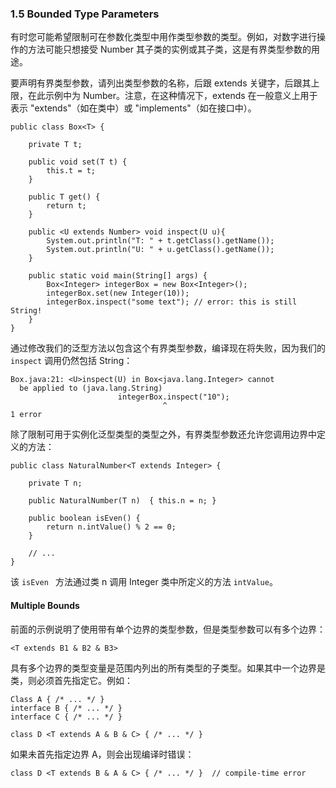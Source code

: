 ### 1.5 Bounded Type Parameters
有时您可能希望限制可在参数化类型中用作类型参数的类型。例如，对数字进行操作的方法可能只想接受 Number 其子类的实例或其子类，这是有界类型参数的用途。

要声明有界类型参数，请列出类型参数的名称，后跟 extends 关键字，后跟其上限，在此示例中为 Number。注意，在这种情况下，extends 在一般意义上用于表示 "extends"（如在类中）或 "implements"（如在接口中）。

```
public class Box<T> {

    private T t;          

    public void set(T t) {
        this.t = t;
    }

    public T get() {
        return t;
    }

    public <U extends Number> void inspect(U u){
        System.out.println("T: " + t.getClass().getName());
        System.out.println("U: " + u.getClass().getName());
    }

    public static void main(String[] args) {
        Box<Integer> integerBox = new Box<Integer>();
        integerBox.set(new Integer(10));
        integerBox.inspect("some text"); // error: this is still String!
    }
}
```

通过修改我们的泛型方法以包含这个有界类型参数，编译现在将失败，因为我们的 `inspect` 调用仍然包括 String：

```
Box.java:21: <U>inspect(U) in Box<java.lang.Integer> cannot
  be applied to (java.lang.String)
                        integerBox.inspect("10");
                                  ^
1 error
```

除了限制可用于实例化泛型类型的类型之外，有界类型参数还允许您调用边界中定义的方法：

```
public class NaturalNumber<T extends Integer> {

    private T n;

    public NaturalNumber(T n)  { this.n = n; }

    public boolean isEven() {
        return n.intValue() % 2 == 0;
    }

    // ...
}
```

该 `isEven ` 方法通过类 n 调用 Integer 类中所定义的方法 `intValue`。


#### Multiple Bounds
前面的示例说明了使用带有单个边界的类型参数，但是类型参数可以有多个边界：

```<T extends B1 & B2 & B3>```

具有多个边界的类型变量是范围内列出的所有类型的子类型。如果其中一个边界是类，则必须首先指定它。例如：

```
Class A { /* ... */ }
interface B { /* ... */ }
interface C { /* ... */ }

class D <T extends A & B & C> { /* ... */ }
```

如果未首先指定边界 A，则会出现编译时错误：

```class D <T extends B & A & C> { /* ... */ }  // compile-time error```
